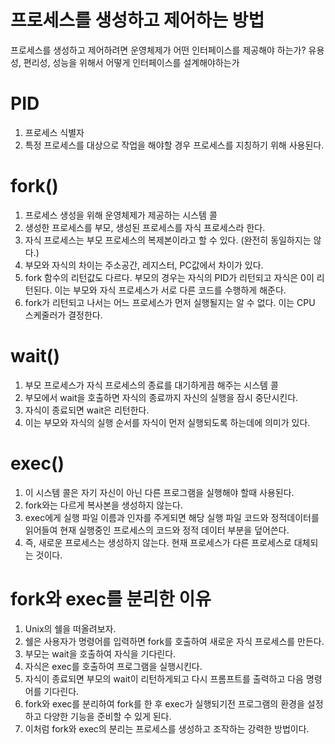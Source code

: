 # 프로세스를 생성하고 제어하는 방법
프로세스를 생성하고 제어하려면 운영체제가 어떤 인터페이스를 제공해야 하는가? 유용성, 편리성, 성능을 위해서 어떻게 인터페이스를 설계해야하는가

# PID
1. 프로세스 식별자
2. 특정 프로세스를 대상으로 작업을 해야할 경우 프로세스를 지칭하기 위해 사용된다.

# fork()
1. 프로세스 생성을 위해 운영체제가 제공하는 시스템 콜
2. 생성한 프로세스를 부모, 생성된 프로세스를 자식 프로세스라 한다.
3. 자식 프로세스는 부모 프로세스의 복제본이라고 할 수 있다. (완전히 동일하지는 않다.)
4. 부모와 자식의 차이는 주소공간, 레지스터, PC값에서 차이가 있다.
5. fork 함수의 리턴값도 다르다. 부모의 경우는 자식의 PID가 리턴되고 자식은 0이 리턴된다. 이는 부모와 자식 프로세스가 서로 다른 코드를 수행하게 해준다.
6. fork가 리턴되고 나서는 어느 프로세스가 먼저 실행될지는 알 수 없다. 이는 CPU 스케줄러가 결정한다.

# wait()
1. 부모 프로세스가 자식 프로세스의 종료를 대기하게끔 해주는 시스템 콜
2. 부모에서 wait을 호출하면 자식의 종료까지 자신의 실행을 잠시 중단시킨다.
3. 자식이 종료되면 wait은 리턴한다.
4. 이는 부모와 자식의 실행 순서를 자식이 먼저 실행되도록 하는데에 의미가 있다.

# exec()
1. 이 시스템 콜은 자기 자신이 아닌 다른 프로그램을 실행해야 할때 사용된다.
2. fork와는 다르게 복사본을 생성하지 않는다. 
3. exec에게 실행 파일 이름과 인자를 주게되면 해당 실행 파일 코드와 정적데이터를 읽어들여 현재 실행중인 프로세스의 코드와 정적 데이터 부분을 덮어쓴다.
4. 즉, 새로운 프로세스는 생성하지 않는다. 현재 프로세스가 다른 프로세스로 대체되는 것이다.

# fork와 exec를 분리한 이유
1. Unix의 쉘을 떠올려보자.
2. 쉘은 사용자가 명령어를 입력하면 fork를 호출하여 새로운 자식 프로세스를 만든다.
3. 부모는 wait을 호출하여 자식을 기다린다.
4. 자식은 exec를 호출하여 프로그램을 실행시킨다.
5. 자식이 종료되면 부모의 wait이 리턴하게되고 다시 프롬프트를 출력하고 다음 명령어를 기다린다.
6. fork와 exec를 분리하여 fork를 한 후 exec가 실행되기전 프로그램의 환경을 설정하고 다양한 기능을 준비할 수 있게 된다.
7. 이처럼 fork와 exec의 분리는 프로세스를 생성하고 조작하는 강력한 방법이다.

